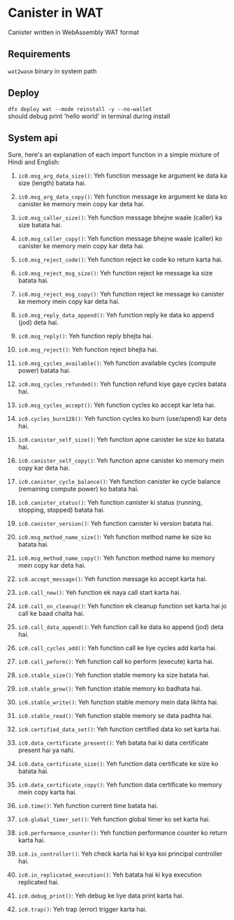 # Canister in WAT

Canister written in WebAssembly WAT format  

## Requirements
`wat2wasm` binary in system path  

## Deploy
`dfx deploy wat --mode reinstall -y --no-wallet`  
should debug print 'hello world' in terminal during install


## System api

Sure, here's an explanation of each import function in a simple mixture of Hindi and English:

1. `ic0.msg_arg_data_size()`: Yeh function message ke argument ke data ka size (length) batata hai.

2. `ic0.msg_arg_data_copy()`: Yeh function message ke argument ke data ko canister ke memory mein copy kar deta hai.

3. `ic0.msg_caller_size()`: Yeh function message bhejne waale (caller) ka size batata hai.

4. `ic0.msg_caller_copy()`: Yeh function message bhejne waale (caller) ko canister ke memory mein copy kar deta hai.

5. `ic0.msg_reject_code()`: Yeh function reject ke code ko return karta hai.

6. `ic0.msg_reject_msg_size()`: Yeh function reject ke message ka size batata hai.

7. `ic0.msg_reject_msg_copy()`: Yeh function reject ke message ko canister ke memory mein copy kar deta hai.

8. `ic0.msg_reply_data_append()`: Yeh function reply ke data ko append (jod) deta hai.

9. `ic0.msg_reply()`: Yeh function reply bhejta hai.

10. `ic0.msg_reject()`: Yeh function reject bhejta hai.

11. `ic0.msg_cycles_available()`: Yeh function available cycles (compute power) batata hai.

12. `ic0.msg_cycles_refunded()`: Yeh function refund kiye gaye cycles batata hai.

13. `ic0.msg_cycles_accept()`: Yeh function cycles ko accept kar leta hai.

14. `ic0.cycles_burn128()`: Yeh function cycles ko burn (use/spend) kar deta hai.

15. `ic0.canister_self_size()`: Yeh function apne canister ke size ko batata hai.

16. `ic0.canister_self_copy()`: Yeh function apne canister ko memory mein copy kar deta hai.

17. `ic0.canister_cycle_balance()`: Yeh function canister ke cycle balance (remaining compute power) ko batata hai.

18. `ic0.canister_status()`: Yeh function canister ki status (running, stopping, stopped) batata hai.

19. `ic0.canister_version()`: Yeh function canister ki version batata hai.

20. `ic0.msg_method_name_size()`: Yeh function method name ke size ko batata hai.

21. `ic0.msg_method_name_copy()`: Yeh function method name ko memory mein copy kar deta hai.

22. `ic0.accept_message()`: Yeh function message ko accept karta hai.

23. `ic0.call_new()`: Yeh function ek naya call start karta hai.

24. `ic0.call_on_cleanup()`: Yeh function ek cleanup function set karta hai jo call ke baad chalta hai.

25. `ic0.call_data_append()`: Yeh function call ke data ko append (jod) deta hai.

26. `ic0.call_cycles_add()`: Yeh function call ke liye cycles add karta hai.

27. `ic0.call_peform()`: Yeh function call ko perform (execute) karta hai.

28. `ic0.stable_size()`: Yeh function stable memory ka size batata hai.

29. `ic0.stable_grow()`: Yeh function stable memory ko badhata hai.

30. `ic0.stable_write()`: Yeh function stable memory mein data likhta hai.

31. `ic0.stable_read()`: Yeh function stable memory se data padhta hai.

32. `ic0.certified_data_set()`: Yeh function certified data ko set karta hai.

33. `ic0.data_certificate_present()`: Yeh batata hai ki data certificate present hai ya nahi.

34. `ic0.data_certificate_size()`: Yeh function data certificate ke size ko batata hai.

35. `ic0.data_certificate_copy()`: Yeh function data certificate ko memory mein copy karta hai.

36. `ic0.time()`: Yeh function current time batata hai.

37. `ic0.global_timer_set()`: Yeh function global timer ko set karta hai.

38. `ic0.performance_counter()`: Yeh function performance counter ko return karta hai.

39. `ic0.is_controller()`: Yeh check karta hai ki kya koi principal controller hai.

40. `ic0.in_replicated_execution()`: Yeh batata hai ki kya execution replicated hai.

41. `ic0.debug_print()`: Yeh debug ke liye data print karta hai.

42. `ic0.trap()`: Yeh trap (error) trigger karta hai.